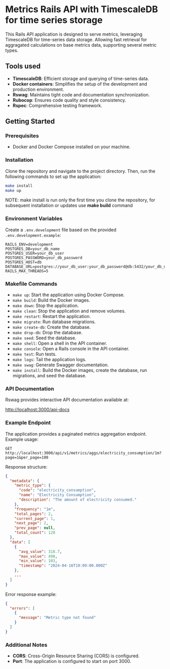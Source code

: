 
# Metrics Rails API with TimescaleDB for time series storage

This Rails API application is designed to serve metrics, leveraging TimescaleDB for time-series data storage. Allowing fast retrieval for aggragated calculations on base metrics data, supporting several metric types.

## Tools used

- **TimescaleDB**: Efficient storage and querying of time-series data.
- **Docker containers**: Simplifies the setup of the development and production environment.
- **Rswag**: Maintains tight code and documentation synchronization.
- **Rubocop**: Ensures code quality and style consistency.
- **Rspec**: Comprehensive testing framework.

## Getting Started

### Prerequisites

- Docker and Docker Compose installed on your machine.

### Installation

Clone the repository and navigate to the project directory. Then, run the following commands to set up the application:

```bash
make install
make up
```

NOTE: make install is run only the first time you clone the repository, for subsequent installation or updates use **make build** command

### Environment Variables

Create a `.env.development` file based on the provided `.env.development.example`:

```dotenv
RAILS_ENV=development
POSTGRES_DB=your_db_name
POSTGRES_USER=your_db_user
POSTGRES_PASSWORD=your_db_password
POSTGRES_HOST=db
DATABASE_URL=postgres://your_db_user:your_db_password@db:5432/your_db_name
RAILS_MAX_THREADS=5
```

### Makefile Commands

- `make up`: Start the application using Docker Compose.
- `make build`: Build the Docker images.
- `make down`: Stop the application.
- `make clean`: Stop the application and remove volumes.
- `make restart`: Restart the application.
- `make migrate`: Run database migrations.
- `make create-db`: Create the database.
- `make drop-db`: Drop the database.
- `make seed`: Seed the database.
- `make shell`: Open a shell in the API container.
- `make console`: Open a Rails console in the API container.
- `make test`: Run tests.
- `make logs`: Tail the application logs.
- `make swag`: Generate Swagger documentation.
- `make install`: Build the Docker images, create the database, run migrations, and seed the database.

### API Documentation

Rswag provides interactive API documentation available at:

[http://localhost:3000/api-docs](http://localhost:3000/api-docs)

### Example Endpoint

The application provides a paginated metrics aggregation endpoint. Example usage:

```
GET http://localhost:3000/api/v1/metrics/aggs/electricity_consumption/1m?page=1&per_page=100
```

Response structure:

```json
{
  "metadata": {
    "metric_type": {
      "code": "electricity_consumption",
      "name": "Electricity Consumption",
      "description": "The amount of electricity consumed."
    },
    "frequency": "1m",
    "total_pages": 2,
    "current_page": 1,
    "next_page": 2,
    "prev_page": null,
    "total_count": 120
  },
  "data": [
    {
      "avg_value": 318.7,
      "max_value": 498,
      "min_value": 103,
      "timestamp": "2024-04-16T19:09:00.000Z"
    },
    ...
  ]
}
```

Error response example:

```json
{
  "errors": [
    {
      "message": "Metric type not found"
    }
  ]
}
```

### Additional Notes

- **CORS**: Cross-Origin Resource Sharing (CORS) is configured.
- **Port**: The application is configured to start on port 3000.
